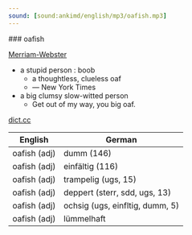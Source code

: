 ```yaml
---
sound: [sound:ankimd/english/mp3/oafish.mp3]
---
```


\### oafish

[Merriam-Webster](https://www.merriam-webster.com/dictionary/oafish)

- a stupid person : boob
    - a thoughtless, clueless oaf
    - — New York Times
- a big clumsy slow-witted person
    - Get out of my way, you big oaf.

[dict.cc](https://www.dict.cc/oafish)

| English        | German       |
| -------------- | ------------ |
| oafish (adj) | dumm (146) |
| oafish (adj) | einfältig (116) |
| oafish (adj) | trampelig (ugs, 15) |
| oafish (adj) | deppert (sterr, sdd, ugs, 13) |
| oafish (adj) | ochsig (ugs, einfltig, dumm, 5) |
| oafish (adj) | lümmelhaft |
